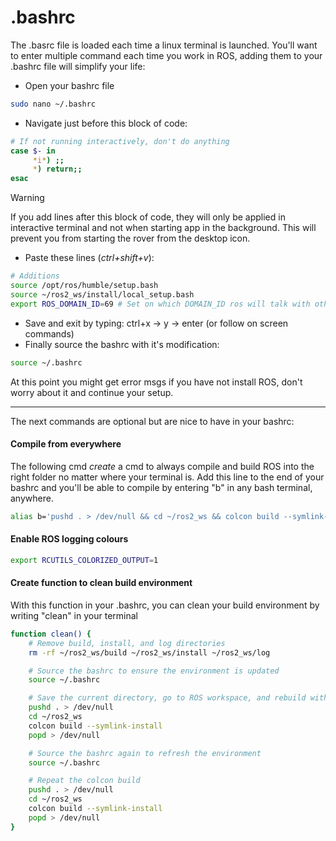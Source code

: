 # .bashrc

The .basrc file is loaded each time a linux terminal is launched. You'll want to enter multiple command each time you work in ROS, adding them to your .bashrc file will simplify your life:

- Open your bashrc file

```bash
sudo nano ~/.bashrc
```

- Navigate just before this block of code:
```bash
# If not running interactively, don't do anything
case $- in
     *i*) ;;
     *) return;;
esac
```
> [!WARNING]
> If you add lines after this block of code, they will only be applied in interactive terminal and not when starting app in the background. This will prevent you from starting the rover from the desktop icon.

- Paste these lines (_ctrl+shift+v_):

```bash
# Additions
source /opt/ros/humble/setup.bash
source ~/ros2_ws/install/local_setup.bash
export ROS_DOMAIN_ID=69 # Set on which DOMAIN_ID ros will talk with other computer, all our computer are set on 69
```

- Save and exit by typing: ctrl+x -> y -> enter (or follow on screen commands)
- Finally source the bashrc with it's modification:

```bash
source ~/.bashrc
```

At this point you might get error msgs if you have not install ROS, don't worry about it and continue your setup.

---

The next commands are optional but are nice to have in your bashrc:

#### Compile from everywhere

The following cmd _create_ a cmd to always compile and build ROS into the right folder no matter where your terminal is. Add this line to the end of your bashrc and you'll be able to compile by entering "b" in any bash terminal, anywhere.

```bash
alias b='pushd . > /dev/null && cd ~/ros2_ws && colcon build --symlink-install && popd > /dev/null'
```

#### Enable ROS logging colours

```bash
export RCUTILS_COLORIZED_OUTPUT=1
```

#### Create function to clean build environment

With this function in your .bashrc, you can clean your build environment by writing "clean" in your terminal

```bash
function clean() {
    # Remove build, install, and log directories
    rm -rf ~/ros2_ws/build ~/ros2_ws/install ~/ros2_ws/log

    # Source the bashrc to ensure the environment is updated
    source ~/.bashrc

    # Save the current directory, go to ROS workspace, and rebuild with colcon
    pushd . > /dev/null
    cd ~/ros2_ws
    colcon build --symlink-install
    popd > /dev/null

    # Source the bashrc again to refresh the environment
    source ~/.bashrc

    # Repeat the colcon build
    pushd . > /dev/null
    cd ~/ros2_ws
    colcon build --symlink-install
    popd > /dev/null
}

```

